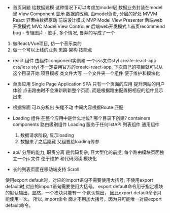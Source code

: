 - 首页问题
    给数据建模 这种情况下可以考虑加model层
    数据业务封装在model里
    View Component 显示
    数据的改动, 由model负责, 分层的好处
    MVVM React 界面由数据驱动 前端设计模式
    MVP Model View Presenter 后端web开发模式
    MVC Model View Controller 后端web开发模式
        1.首页recommend bug
            - 专辑图片
            - 歌手, 多个情况, 鲁莽的写成了一个
1. 做React/Vue项目, 仿一个音乐类的
2. 做一个可以上线的业务 思路 架构 技能点

- react 组件 由组件component实例和 一个css文件styl
    create-react-app css/less styl
    不一定要用官方的create-react-app, 下次自己的项目就可以从这个目录开始 项目模板
    类文件大写 一个文件夹一个组件 便于维护和模块化
- 单页应用 Single Page Application SPA
    只有一个页面的应用
    提升网站的用户体验
    点击路由时不会重新刷新整个页面, 而是根据路由配置把相应的组件显示出来
- 根据界面 可以分析出 头尾不动 中间内容根据Route 匹配
- Loading 组件 在整个应用中是什么地位?
    哪个目录下创建?
    containers
    components 路由级别组件
    Loading 服务于任何listAPI 列表组件 通用组件

    1. 数据请求阶段, 显示loading
    2. 数据来了之后隐藏
    父组要给loading传参

- api/ 分层的能力, 职责分离 是代码复杂, 且大型化的前提,
    每个路由模块页面独立一个js 文件 便于维护 和代码阅读
    模块化

- 长的列表页面在移动端支持 Scroll

使用export default时，对应的import语句不需要使用大括号;
不使用export default时,对应的import语句需要使用大括号。
export default命令用于指定模块的默认输出。显然，一个模块只能有一 个默认输出， 因此export default命令只能使用一次。 所以, import命令
面才不用加大括号，因为只可能唯一对应export default命令。


    